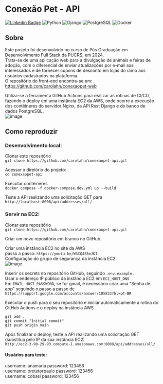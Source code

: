 # Conexão Pet - API  
[![Linkedin Badge](https://img.shields.io/badge/-Carol_Ahn-0077b5?labelColor=0077b5&logo=Linkedin&logoColor=white&link=https://www.linkedin.com/in/carolina-ahn/)](https://www.linkedin.com/in/carolina-ahn/) 
![Python](https://img.shields.io/badge/-Python-3776AB?style=flat-square&logo=python&logoColor=fff) 
![Django](https://img.shields.io/badge/Django-092E20?style=flat-square&logo=django&logoColor=green) 
![PostgreSQL](https://img.shields.io/badge/-PostgreSQL-336790?style=flat-square&logo=PostgreSQL&logoColor=white)
![Docker](https://img.shields.io/badge/Docker-2CA5E0?style=flat-square&logo=docker&logoColor=white)  

## Sobre  
Este projeto foi desenvolvido no curso de Pós Graduação em Desenvolvimento Full Stack da PUCRS, em 2024.  
Trata-se de uma aplicação web para a divulgação de animais e feiras de adoção, com o diferencial de enviar atualizações por e-mail aos interessados e de fornecer cupons de desconto em lojas do ramo aos usuários cadastrados na plataforma.  
O repositório do front-end encontra-se em: https://github.com/carolahn/conexaopet-web  

Utiliza-se a ferramenta GitHub Actions para realizar as rotinas de CI/CD, fazendo o deploy em uma instância EC2 da AWS, onde ocorre a execução dos contêineres do servidor Nginx, da API Rest Django e do banco de dados PostgreSQL.  
![image](https://github.com/carolahn/conexaopet-api/assets/62309069/f33c77b0-b6b3-4780-90e2-c07eccb3db36)

## Como reproduzir  

### Desenvolvimento local:

Clonar este repositório  
`git clone https://github.com/carolahn/conexaopet-api.git`

Acessar o diretório do projeto:  
`cd conexaopet-api`  

Executar contêineres  
`docker compose -f docker-compose.dev.yml up --build`  

Teste a API realizando uma solicitação GET para  
`http://localhost:8008/api/addresses/all/`  

### Servir na EC2:  

Clonar este repositório  
`git clone https://github.com/carolahn/conexaopet-api.git`

Criar um novo repositório em branco no GitHub.  

Criar uma instância EC2 no site da AWS    
passo a passo: `https://youtu.be/W3CQ485oJKI`  
Configuração do grupo de segurança da instância EC2:  
![image](https://github.com/carolahn/conexaopet-api/assets/62309069/4818ccee-5f59-4ab3-ad44-d5ff44498d9f)  

Inserir os secrets no repositório GitHub, seguindo `.env.example.`  
Usar o endereço IP público da instância EC2 em `EC2_HOST_DNS`  
Em `EMAIL_HOST_PASSWORD`, se for gmail, é necessário criar uma "Senha de app" seguindo o passo a passo de `https://support.google.com/accounts/answer/185833?hl=pt-BR`  

Executar o push para o seu repositório e iniciar automaticamente a rotina do GitHub Actions e o deploy na instância AWS  
```
git add .
git commit "Initial commit"
git push origin main
```

Após finalizar o deploy, teste a API realizando uma solicitação GET (substitua pelo IP da sua instância EC2)   
`http://ec2-3-90-29-93.compute-1.amazonaws.com:8008/api/addresses/all/`  

#### Usuários para teste:  
username: anamaria          password: 123456  
username: protetorpaulo     password: 123456  
username: cobasi            password: 123456  

